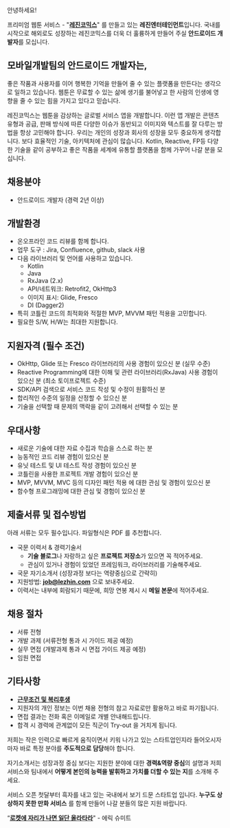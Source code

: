 ﻿안녕하세요!

프리미엄 웹툰 서비스 - "**[레진코믹스](http://www.lezhin.com)**" 를 만들고 있는 **레진엔터테인먼트**입니다.
국내를 시작으로 해외로도 성장하는 레진코믹스를 더욱 더 훌륭하게 만들어 주실 **안드로이드 개발자**를 모십니다.


## 모바일개발팀의 안드로이드 개발자는,

좋은 작품과 사용자를 이어 행복한 기억을 만들어 줄 수 있는 플랫폼을 만든다는 생각으로 일하고 있습니다. 
웹툰은 무료할 수 있는 삶에 생기를 불어넣고 한 사람의 인생에 영향을 줄 수 있는 힘을 가지고 있다고 믿습니다.

레진코믹스는 웹툰을 감상하는 글로벌 서비스 앱을 개발합니다.
이런 앱 개발은 콘텐츠 유형과 공급, 판매 방식에 따른 다양한 이슈가 동반되고 이미지와 텍스트를 잘 다루는 방법을 항상 고민해야 합니다.
우리는 개인의 성장과 회사의 성장을 모두 중요하게 생각합니다. 보다 효율적인 기술, 아키텍처에 관심이 많습니다. 
Kotlin, Reactive, FP등 다양한 기술을 같이 공부하고 좋은 작품을 세계에 유통할 플랫폼을 함께 가꾸어 나갈 분을 모십니다.


## 채용분야

- 안드로이드 개발자 (경력 2년 이상)


## 개발환경 

- 온오프라인 코드 리뷰를 함께 합니다.
- 업무 도구 : Jira, Confluence, github, slack 사용
- 다음 라이브러리 및 언어를 사용하고 있습니다.
  	- Kotlin 
  	- Java
  	- RxJava (2.x)
  	- API/네트워크: Retrofit2, OkHttp3
  	- 이미지 표시: Glide, Fresco
	- DI (Dagger2)
- 특히 코틀린 코드의 최적화와 적절한 MVP, MVVM 패턴 적용을 고민합니다.
- 필요한 S/W, H/W는 최대한 지원합니다.


## 지원자격 (필수 조건)

- OkHttp, Glide 또는 Fresco 라이브러리의 사용 경험이 있으신 분 (실무 수준)
- Reactive Programming에 대한 이해 및 관련 라이브러리(RxJava) 사용 경험이 있으신 분 (최소 토이프로젝트 수준)
- SDK/API 검색으로 서비스 코드 작성 및 수정이 원활하신 분
- 합리적인 수준의 일정을 산정할 수 있으신 분
- 기술을 선택할 때 문제의 맥락을 같이 고려해서 선택할 수 있는 분


## 우대사항

- 새로운 기술에 대한 자료 수집과 학습을 스스로 하는 분
- 능동적인 코드 리뷰 경험이 있으신 분
- 유닛 테스트 및 UI 테스트 작성 경험이 있으신 분
- 코틀린을 사용한 프로젝트 개발 경험이 있으신 분
- MVP, MVVM, MVC 등의 디자인 패턴 적용 에 대한 관심 및 경험이 있으신 분
- 함수형 프로그래밍에 대한 관심 및 경험이 있으신 분


## 제출서류 및 접수방법

아래 서류는 모두 필수입니다. 파일형식은 PDF 를 추천합니다.

- 국문 이력서 & 경력기술서 
  - **기술 블로그**나 자랑하고 싶은 **프로젝트 저장소**가 있으면 꼭 적어주세요.
  - 관심이 있거나 경험이 있었던 프레임워크, 라이브러리를 기술해주세요.
- 국문 자기소개서 (성장과정 보다는 역량중심으로 간략히)
- 지원방법: **job@lezhin.com** 으로 보내주세요. 
- 이력서는 내부에 회람되기 때문에, 희망 연봉 제시 시 **메일 본문**에 적어주세요.


## 채용 절차

 - 서류 전형
 - 개발 과제 (서류전형 통과 시 가이드 제공 예정)
 - 실무 면접 (개발과제 통과 시 면접 가이드 제공 예정)
 - 임원 면접 


## 기타사항 
- [**근무조건 및 복리후생**](https://github.com/lezhin/apply/blob/master/README.md)
- 지원자의 개인 정보는 이번 채용 전형의 참고 자료로만 활용하고 바로 파기됩니다.
- 면접 결과는 전화 혹은 이메일로 개별 안내해드립니다.
- 합격 시 경력에 관계없이 모든 직군이 Try-out 을 거치게 됩니다. 


저희는 작은 인력으로 빠르게 움직이면서 키워 나가고 있는 스타트업인지라 들어오시자마자 바로 특정 분야를 **주도적으로 담당**해야 합니다. 

자기소개서는 성장과정 중심 보다는 지원한 분야에 대한 **경력&역량 중심**의 설명과 저희 서비스와 팀내에서 **어떻게 본인의 능력을 발휘하고 가치를 더할 수 있는 지**를 소개해 주세요.

서비스 오픈 첫달부터 흑자를 내고 있는 국내에서 보기 드문 스타트업 입니다. **누구도 상상하지 못한 만화 서비스** 를 함께 만들어 나갈 분들의 많은 지원 바랍니다.


“[**로켓에 자리가 나면 일단 올라타라**](http://estima.wordpress.com/2012/05/28/sheryl/)" - 에릭 슈미트
